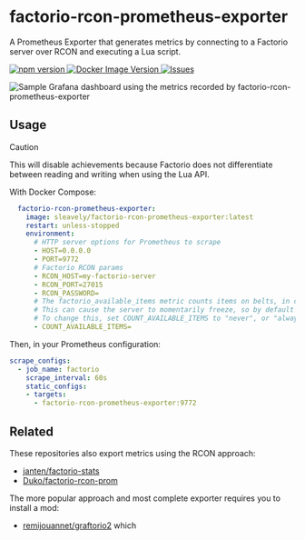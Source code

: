 # factorio-rcon-prometheus-exporter

A Prometheus Exporter that generates metrics by connecting to a Factorio server over RCON and executing a Lua script.

[ ![npm version](https://img.shields.io/npm/v/factorio-rcon-prometheus-exporter.svg?style=flat) ](https://npmjs.org/package/factorio-rcon-prometheus-exporter "View this project on npm") [ ![Docker Image Version](https://img.shields.io/docker/v/sleavely/factorio-rcon-prometheus-exporter?label=Docker)
](https://hub.docker.com/r/sleavely/factorio-rcon-prometheus-exporter) [ ![Issues](https://img.shields.io/github/issues/Sleavely/factorio-rcon-prometheus-exporter.svg?label=Github+issues) ](https://github.com/Sleavely/factorio-rcon-prometheus-exporter/issues)

![Sample Grafana dashboard using the metrics recorded by factorio-rcon-prometheus-exporter](https://i.imgur.com/77quJe2.png)

## Usage

> [!CAUTION]
> This will disable achievements because Factorio does not differentiate between reading and writing when using the Lua API.

With Docker Compose:

```yaml
  factorio-rcon-prometheus-exporter:
    image: sleavely/factorio-rcon-prometheus-exporter:latest
    restart: unless-stopped
    environment:
      # HTTP server options for Prometheus to scrape
      - HOST=0.0.0.0
      - PORT=9772
      # Factorio RCON params
      - RCON_HOST=my-factorio-server
      - RCON_PORT=27015
      - RCON_PASSWORD=
      # The factorio_available_items metric counts items on belts, in chests, etc.
      # This can cause the server to momentarily freeze, so by default it only does it when no players are online.
      # To change this, set COUNT_AVAILABLE_ITEMS to "never", or "always"
      - COUNT_AVAILABLE_ITEMS=
```

Then, in your Prometheus configuration:

```yaml
scrape_configs:
  - job_name: factorio
    scrape_interval: 60s
    static_configs:
    - targets:
      - factorio-rcon-prometheus-exporter:9772
```

## Related

These repositories also export metrics using the RCON approach:

- [janten/factorio-stats](https://github.com/janten/factorio-stats)
- [Duko/factorio-rcon-prom](https://github.com/Duko/factorio-rcon-prom)

The more popular approach and most complete exporter requires you to install a mod:

- [remijouannet/graftorio2](https://github.com/remijouannet/graftorio2) which
